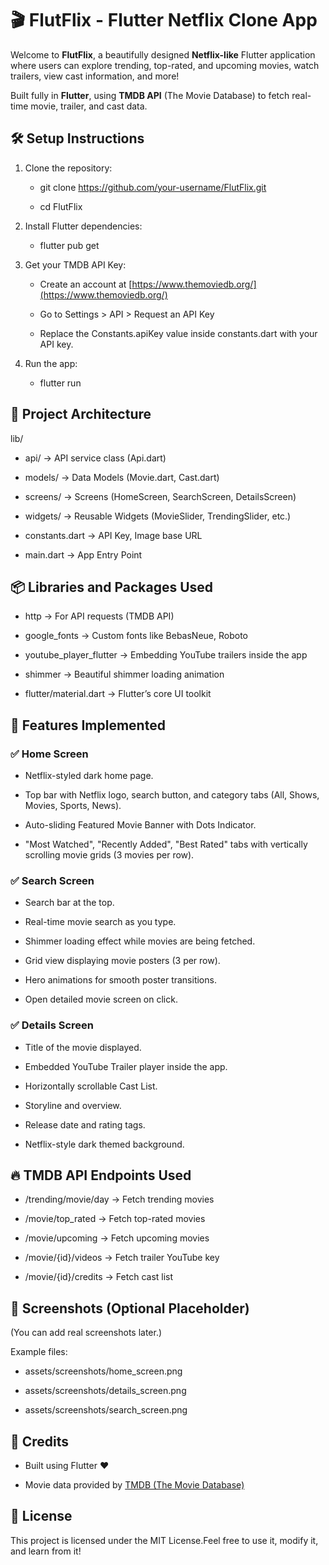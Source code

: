 🎬 FlutFlix - Flutter Netflix Clone App
=======================================

Welcome to **FlutFlix**, a beautifully designed **Netflix-like** Flutter application where users can explore trending, top-rated, and upcoming movies, watch trailers, view cast information, and more!

Built fully in **Flutter**, using **TMDB API** (The Movie Database) to fetch real-time movie, trailer, and cast data.

🛠 Setup Instructions
---------------------

1.  Clone the repository:
    
    *   git clone https://github.com/your-username/FlutFlix.git
        
    *   cd FlutFlix
        
2.  Install Flutter dependencies:
    
    *   flutter pub get
        
3.  Get your TMDB API Key:
    
    *   Create an account at [https://www.themoviedb.org/](https://www.themoviedb.org/)
        
    *   Go to Settings > API > Request an API Key
        
    *   Replace the Constants.apiKey value inside constants.dart with your API key.
        
4.  Run the app:
    
    *   flutter run
        

📂 Project Architecture
-----------------------

lib/

*   api/ → API service class (Api.dart)
    
*   models/ → Data Models (Movie.dart, Cast.dart)
    
*   screens/ → Screens (HomeScreen, SearchScreen, DetailsScreen)
    
*   widgets/ → Reusable Widgets (MovieSlider, TrendingSlider, etc.)
    
*   constants.dart → API Key, Image base URL
    
*   main.dart → App Entry Point
    

📦 Libraries and Packages Used
------------------------------

*   http → For API requests (TMDB API)
    
*   google\_fonts → Custom fonts like BebasNeue, Roboto
    
*   youtube\_player\_flutter → Embedding YouTube trailers inside the app
    
*   shimmer → Beautiful shimmer loading animation
    
*   flutter/material.dart → Flutter’s core UI toolkit
    

🎯 Features Implemented
-----------------------

### ✅ Home Screen

*   Netflix-styled dark home page.
    
*   Top bar with Netflix logo, search button, and category tabs (All, Shows, Movies, Sports, News).
    
*   Auto-sliding Featured Movie Banner with Dots Indicator.
    
*   "Most Watched", "Recently Added", "Best Rated" tabs with vertically scrolling movie grids (3 movies per row).
    

### ✅ Search Screen

*   Search bar at the top.
    
*   Real-time movie search as you type.
    
*   Shimmer loading effect while movies are being fetched.
    
*   Grid view displaying movie posters (3 per row).
    
*   Hero animations for smooth poster transitions.
    
*   Open detailed movie screen on click.
    

### ✅ Details Screen

*   Title of the movie displayed.
    
*   Embedded YouTube Trailer player inside the app.
    
*   Horizontally scrollable Cast List.
    
*   Storyline and overview.
    
*   Release date and rating tags.
    
*   Netflix-style dark themed background.
    

🔥 TMDB API Endpoints Used
--------------------------

*   /trending/movie/day → Fetch trending movies
    
*   /movie/top\_rated → Fetch top-rated movies
    
*   /movie/upcoming → Fetch upcoming movies
    
*   /movie/{id}/videos → Fetch trailer YouTube key
    
*   /movie/{id}/credits → Fetch cast list
    

📸 Screenshots (Optional Placeholder)
-------------------------------------

(You can add real screenshots later.)

Example files:

*   assets/screenshots/home\_screen.png
    
*   assets/screenshots/details\_screen.png
    
*   assets/screenshots/search\_screen.png
    

💬 Credits
----------

*   Built using Flutter ❤️
    
*   Movie data provided by [TMDB (The Movie Database)](https://www.themoviedb.org/)
    

📜 License
----------

This project is licensed under the MIT License.Feel free to use it, modify it, and learn from it!
